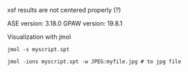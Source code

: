 xsf results are not centered properly (?)

ASE version: 3.18.0
GPAW version: 19.8.1

Visualization with jmol

```
jmol -s myscript.spt

jmol -ions myscript.spt -w JPEG:myfile.jpg # to jpg file
```
